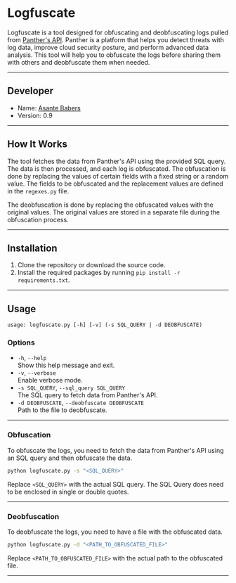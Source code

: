 # Logfuscate

Logfuscate is a tool designed for obfuscating and deobfuscating logs pulled from [Panther's API](https://docs.panther.com/panther-developer-workflows/api/operations/data-lake-queries). Panther is a platform that helps you detect threats with log data, improve cloud security posture, and perform advanced data analysis. This tool will help you to obfuscate the logs before sharing them with others and deobfuscate them when needed.

---

## Developer

- Name: [Asante Babers](https://atbabers.com/)
- Version: 0.9

---

## How It Works

The tool fetches the data from Panther's API using the provided SQL query. The data is then processed, and each log is obfuscated. The obfuscation is done by replacing the values of certain fields with a fixed string or a random value. The fields to be obfuscated and the replacement values are defined in the `regexes.py` file.

The deobfuscation is done by replacing the obfuscated values with the original values. The original values are stored in a separate file during the obfuscation process.

---

## Installation

1. Clone the repository or download the source code.
2. Install the required packages by running `pip install -r requirements.txt`.

---

## Usage
```
usage: logfuscate.py [-h] [-v] (-s SQL_QUERY | -d DEOBFUSCATE)
```

### Options
- `-h`, `--help`  
  Show this help message and exit.
- `-v`, `--verbose`  
  Enable verbose mode.
- `-s SQL_QUERY`, `--sql_query SQL_QUERY`  
  The SQL query to fetch data from Panther's API.
- `-d DEOBFUSCATE`, `--deobfuscate DEOBFUSCATE`  
  Path to the file to deobfuscate.

---

### Obfuscation

To obfuscate the logs, you need to fetch the data from Panther's API using an SQL query and then obfuscate the data.

```bash
python logfuscate.py -s "<SQL_QUERY>"
```

Replace `<SQL_QUERY>` with the actual SQL query. The SQL Query does need to be enclosed in single or double quotes.

---

### Deobfuscation

To deobfuscate the logs, you need to have a file with the obfuscated data.

```bash
python logfuscate.py -d "<PATH_TO_OBFUSCATED_FILE>"
```

Replace `<PATH_TO_OBFUSCATED_FILE>` with the actual path to the obfuscated file.

---

